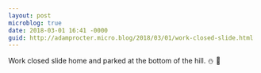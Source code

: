 ```yaml
---
layout: post
microblog: true
date: 2018-03-01 16:41 -0000
guid: http://adamprocter.micro.blog/2018/03/01/work-closed-slide.html
---
```

Work closed slide home and parked at the bottom of the hill. ⛄️ 🚙 
